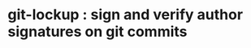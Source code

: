 git-lockup : sign and verify author signatures on git commits
=============================================================

